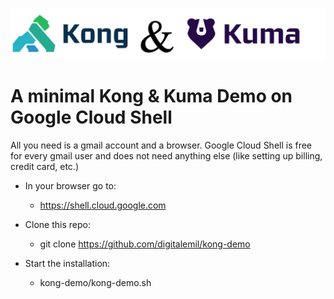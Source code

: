 ![](https://github.com/digitalemil/kong-demo/blob/main/imgs/kongandkuma.png)

# A minimal Kong & Kuma Demo on Google Cloud Shell

All you need is a gmail account and a browser. Google Cloud Shell is free for every gmail user and does not need anything else (like setting up billing, credit card, etc.)

* In your browser go to: 
  + https://shell.cloud.google.com

* Clone this repo:
  + git clone https://github.com/digitalemil/kong-demo
  
* Start the installation:
  + kong-demo/kong-demo.sh
